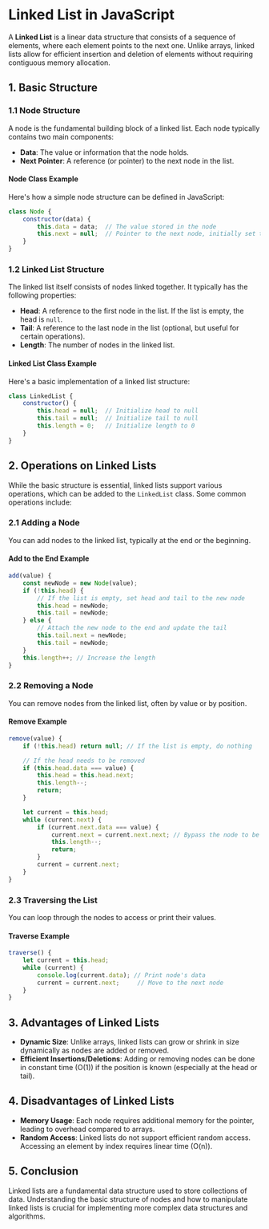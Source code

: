 # **Linked List in JavaScript**

A **Linked List** is a linear data structure that consists of a sequence of elements, where each element points to the next one. Unlike arrays, linked lists allow for efficient insertion and deletion of elements without requiring contiguous memory allocation.

## **1. Basic Structure**

### **1.1 Node Structure**

A node is the fundamental building block of a linked list. Each node typically contains two main components:

- **Data**: The value or information that the node holds.
- **Next Pointer**: A reference (or pointer) to the next node in the list.

#### **Node Class Example**

Here's how a simple node structure can be defined in JavaScript:

```javascript
class Node {
    constructor(data) {
        this.data = data;  // The value stored in the node
        this.next = null;  // Pointer to the next node, initially set to null
    }
}
```

### **1.2 Linked List Structure**

The linked list itself consists of nodes linked together. It typically has the following properties:

- **Head**: A reference to the first node in the list. If the list is empty, the head is `null`.
- **Tail**: A reference to the last node in the list (optional, but useful for certain operations).
- **Length**: The number of nodes in the linked list.

#### **Linked List Class Example**

Here's a basic implementation of a linked list structure:

```javascript
class LinkedList {
    constructor() {
        this.head = null;  // Initialize head to null
        this.tail = null;  // Initialize tail to null
        this.length = 0;   // Initialize length to 0
    }
}
```

## **2. Operations on Linked Lists**

While the basic structure is essential, linked lists support various operations, which can be added to the `LinkedList` class. Some common operations include:

### **2.1 Adding a Node**

You can add nodes to the linked list, typically at the end or the beginning.

#### **Add to the End Example**

```javascript
add(value) {
    const newNode = new Node(value);
    if (!this.head) {
        // If the list is empty, set head and tail to the new node
        this.head = newNode;
        this.tail = newNode;
    } else {
        // Attach the new node to the end and update the tail
        this.tail.next = newNode;
        this.tail = newNode;
    }
    this.length++; // Increase the length
}
```

### **2.2 Removing a Node**

You can remove nodes from the linked list, often by value or by position.

#### **Remove Example**

```javascript
remove(value) {
    if (!this.head) return null; // If the list is empty, do nothing

    // If the head needs to be removed
    if (this.head.data === value) {
        this.head = this.head.next;
        this.length--;
        return;
    }

    let current = this.head;
    while (current.next) {
        if (current.next.data === value) {
            current.next = current.next.next; // Bypass the node to be removed
            this.length--;
            return;
        }
        current = current.next;
    }
}
```

### **2.3 Traversing the List**

You can loop through the nodes to access or print their values.

#### **Traverse Example**

```javascript
traverse() {
    let current = this.head;
    while (current) {
        console.log(current.data); // Print node's data
        current = current.next;     // Move to the next node
    }
}
```

## **3. Advantages of Linked Lists**

- **Dynamic Size**: Unlike arrays, linked lists can grow or shrink in size dynamically as nodes are added or removed.
- **Efficient Insertions/Deletions**: Adding or removing nodes can be done in constant time \(O(1)\) if the position is known (especially at the head or tail).

## **4. Disadvantages of Linked Lists**

- **Memory Usage**: Each node requires additional memory for the pointer, leading to overhead compared to arrays.
- **Random Access**: Linked lists do not support efficient random access. Accessing an element by index requires linear time \(O(n)\).

## **5. Conclusion**

Linked lists are a fundamental data structure used to store collections of data. Understanding the basic structure of nodes and how to manipulate linked lists is crucial for implementing more complex data structures and algorithms.
